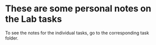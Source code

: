 # These are some personal notes on the Lab tasks

To see the notes for the individual tasks, go to the corresponding task folder.


